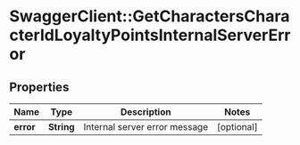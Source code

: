 # SwaggerClient::GetCharactersCharacterIdLoyaltyPointsInternalServerError

## Properties
Name | Type | Description | Notes
------------ | ------------- | ------------- | -------------
**error** | **String** | Internal server error message | [optional] 


